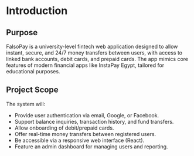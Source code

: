 # Introduction

## Purpose
FalsoPay is a university-level fintech web application designed to allow instant, secure, and 24/7 money transfers between users, with access to linked bank accounts, debit cards, and prepaid cards. The app mimics core features of modern financial apps like InstaPay Egypt, tailored for educational purposes.

## Project Scope
The system will:
- Provide user authentication via email, Google, or Facebook.
- Support balance inquiries, transaction history, and fund transfers.
- Allow onboarding of debit/prepaid cards.
- Offer real-time money transfers between registered users.
- Be accessible via a responsive web interface (React).
- Feature an admin dashboard for managing users and reporting.
